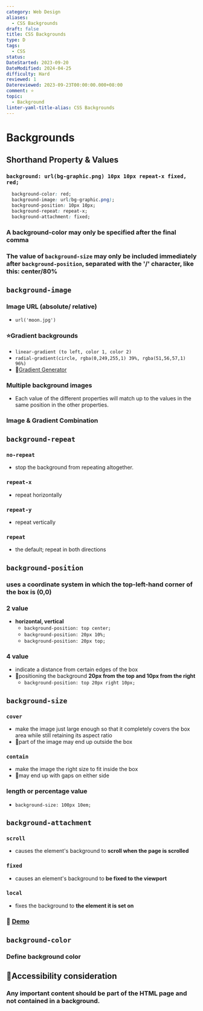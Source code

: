 ```yaml
---
category: Web Design
aliases:
  - CSS Backgrounds
draft: false
title: CSS Backgrounds
type: D
tags:
  - CSS
status: 
DateStarted: 2023-09-20
DateModified: 2024-04-25
difficulty: Hard
reviewed: 1
Datereviewed: 2023-09-23T00:00:00.000+08:00
comment: ⭐
topic:
  - Background
linter-yaml-title-alias: CSS Backgrounds
---
```


# Backgrounds

## Shorthand Property & Values

### `background: url(bg-graphic.png) 10px 10px repeat-x fixed, red;`

```css
  background-color: red;
  background-image: url(bg-graphic.png);
  background-position: 10px 10px;
  background-repeat: repeat-x;
  background-attachment: fixed;
```

### A background-color may only be specified **after the final comma**

### The value of `background-size` may only be included immediately after **`background-position`**, separated with the '/' character, like this: center/80%

## `background-image`

### Image URL (absolute/ relative)

- `url('moon.jpg')`

### ⭐Gradient backgrounds

- `linear-gradient (to left, color 1, color 2)`
- `radial-gradient(circle, rgba(0,249,255,1) 39%, rgba(51,56,57,1) 96%)`
- 📌[Gradient Generator](https://cssgradient.io/)

### Multiple background images

- Each value of the different properties will match up to the values in the same position in the other properties.

### Image & Gradient Combination

## `background-repeat`

### `no-repeat`

- stop the background from repeating altogether.

### `repeat-x`

- repeat horizontally

### `repeat-y`

- repeat vertically

### `repeat`

- the default; repeat in both directions

## `background-position`

### uses a coordinate system in which the **top-left-hand corner** of the box is (0,0)

### 2 value

- **horizontal, vertical**
  - `background-position: top center;`
  - `background-position: 20px 10%;`
  - `background-position: 20px top;`

### 4 value

- indicate a distance from certain edges of the box
- 📌positioning the background **20px from the top and 10px from the right**
  - `background-position: top 20px right 10px;`

## `background-size`

### `cover`

- make the image just large enough so that it completely covers the box area while still retaining its aspect ratio
- 📌part of the image may end up outside the box

### `contain`

- make the image the right size to fit inside the box
- 📌may end up with gaps on either side

### length or percentage value

- `background-size: 100px 10em;`

## `background-attachment`

### `scroll`

- causes the element's background to **scroll when the page is scrolled**

### `fixed`

- causes an element's background to **be fixed to the viewport**

### `local`

- fixes the background to **the element it is set on**

### 📌 [Demo](https://mdn.github.io/learning-area/css/styling-boxes/backgrounds/background-attachment.html)

## `background-color`

### Define background color

## 📌Accessibility consideration

### Any important content should be part of the HTML page and not contained in a background.
